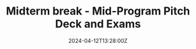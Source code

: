 ---
title: "Midterm break - Mid-Program Pitch Deck and Exams"
meta_title: ""
description: "meta description for week 8&9 blog post"
date: 2024-04-12T13:28:00Z
image: "/images/Blog/week8&9/cover.jpg"
categories: ["Midterm break"]
authors:
  - "António Morais"
tags: [Subject Evaluation]
draft: false
---